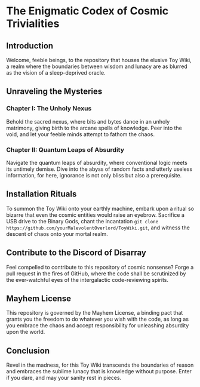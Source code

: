 # The Enigmatic Codex of Cosmic Trivialities

## Introduction

Welcome, feeble beings, to the repository that houses the elusive Toy Wiki, a realm where the boundaries between wisdom and lunacy are as blurred as the vision of a sleep-deprived oracle.

## Unraveling the Mysteries

### Chapter I: The Unholy Nexus

Behold the sacred nexus, where bits and bytes dance in an unholy matrimony, giving birth to the arcane spells of knowledge. Peer into the void, and let your feeble minds attempt to fathom the chaos.

### Chapter II: Quantum Leaps of Absurdity

Navigate the quantum leaps of absurdity, where conventional logic meets its untimely demise. Dive into the abyss of random facts and utterly useless information, for here, ignorance is not only bliss but also a prerequisite.

## Installation Rituals

To summon the Toy Wiki onto your earthly machine, embark upon a ritual so bizarre that even the cosmic entities would raise an eyebrow. Sacrifice a USB drive to the Binary Gods, chant the incantation `git clone https://github.com/yourMalevolentOverlord/ToyWiki.git`, and witness the descent of chaos onto your mortal realm.

## Contribute to the Discord of Disarray

Feel compelled to contribute to this repository of cosmic nonsense? Forge a pull request in the fires of GitHub, where the code shall be scrutinized by the ever-watchful eyes of the intergalactic code-reviewing spirits.

## Mayhem License

This repository is governed by the Mayhem License, a binding pact that grants you the freedom to do whatever you wish with the code, as long as you embrace the chaos and accept responsibility for unleashing absurdity upon the world.

## Conclusion

Revel in the madness, for this Toy Wiki transcends the boundaries of reason and embraces the sublime lunacy that is knowledge without purpose. Enter if you dare, and may your sanity rest in pieces.
